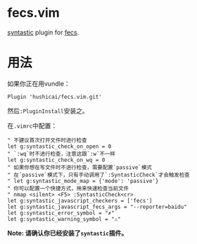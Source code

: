 # fecs.vim

[syntastic](https://github.com/scrooloose/syntastic) plugin for [fecs](https://github.com/ecomfe/fecs).

# 用法

如果你正在用vundle：

```viml
Plugin 'hushicai/fecs.vim.git'
```

然后`:PluginInstall`安装之。

在`.vimrc`中配置：

```viml
" 不建议首次打开文件时进行检查
let g:syntastic_check_on_open = 0
" `:wq`时不进行检查，注意这跟`:w`不一样
let g:syntastic_check_on_wq = 0
" 如果你想在写文件时不进行检查，需要配置`passive`模式
" 在`passive`模式下，只有手动调用了`:SyntasticCheck`才会触发检查
" let g:syntastic_mode_map = {'mode': 'passive'} 
" 你可以配置一个快捷方式，用来快速检查当前文件
" nmap <silent> <F5> :SyntasticCheck<cr>
let g:syntastic_javascript_checkers = ['fecs']
let g:syntastic_javascript_fecs_args = "--reporter=baidu"
let g:syntastic_error_symbol = "✗"
let g:syntastic_warning_symbol = "⚠"
```

__Note: 请确认你已经安装了`syntastic`插件。__


